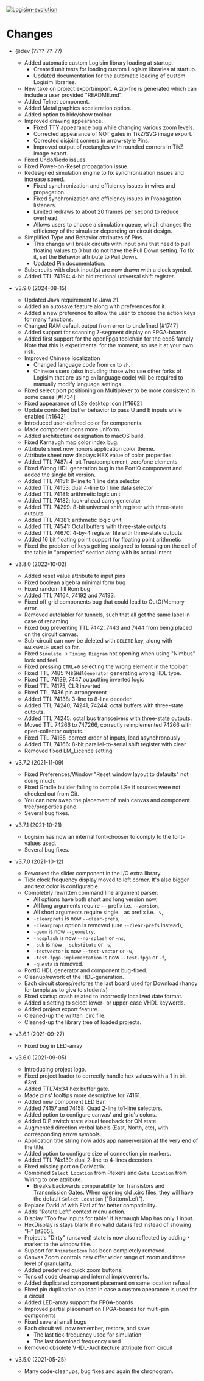 [![Logisim-evolution](docs/img/logisim-evolution-logo.png)](https://github.com/logisim-evolution/logisim-evolution)

# Changes #

* @dev (????-??-??)
  * Added automatic custom Logisim library loading at startup.
    * Created unit tests for loading custom Logisim libraries at startup.
    * Updated documentation for the automatic loading of custom Logisim libraries.
  * New take on project export/import. A zip-file is generated which can include a user provided "README.md".
  * Added Telnet component.
  * Added Metal graphics acceleration option.
  * Added option to hide/show toolbar
  * Improved drawing appearance.
    * Fixed TTY appearance bug while changing various zoom levels.
    * Corrected appearance of NOT gates in TikZ/SVG image export.
    * Corrected disjoint corners in arrow-style Pins.
    * Improved output of rectangles with rounded corners in TikZ image export.
  * Fixed Undo/Redo issues.
  * Fixed Power-on-Reset propagation issue.
  * Redesigned simulation engine to fix synchronization issues and increase speed.
    * Fixed synchronization and efficiency issues in wires and propagation.
    * Fixed synchronization and efficiency issues in Propagation listeners.
    * Limited redraws to about 20 frames per second to reduce overhead.
    * Allows users to choose a simulation queue, which changes the efficiency of the simulator depending on circuit design.
  * Simplified Type and Behavior attributes of Pins.
    * This change will break circuits with input pins that need to pull floating values to 0 but do not
      have the Pull Down setting. To fix it, set the Behavior attribute to Pull Down.
    * Updated Pin documentation.
  * Subcircuits with clock input(s) are now drawn with a clock symbol.
  * Added TTL 74194: 4-bit bidirectional universal shift register.

* v3.9.0 (2024-08-15)
  * Updated Java requirement to Java 21.
  * Added an autosave feature along with preferences for it.
  * Added a new preference to allow the user to choose the action keys for many functions.
  * Changed RAM default output from error to undefined [#1747]
  * Added support for scanning 7-segment display on FPGA-boards
  * Added first support for the openFpga toolchain for the ecp5 famely
    Note that this is experimental for the moment, so use it at your own risk.
  * Improved Chinese localization
    * Changed language code from `cn` to `zh`.
    * Chinese users (also including those who use other forks of Logisim
      that are using `cn` language code) will be required to manually modify language settings.
  * Fixed select port positioning on Multiplexer to be more consistent in some cases [#1734]
  * Fixed appearance of LSe desktop icon [#1662]
  * Update controlled buffer behavior to pass U and E inputs while enabled [#1642]
  * Introduced user-defined color for components.
  * Made component icons more uniform.
  * Added architecture designation to macOS build.
  * Fixed Karnaugh map color index bug.
  * Attribute sheet now honors application color theme.
  * Attribute sheet now displays HEX value of color properties.
  * Added TTL 7487: 4-bit True/complement, zero/one elements
  * Fixed Wrong HDL generation bug in the PortIO component and added the single bit version.
  * Added TTL 74151: 8-line to 1 line data selector
  * Added TTL 74153: dual 4-line to 1 line data selector
  * Added TTL 74181: arithmetic logic unit
  * Added TTL 74182: look-ahead carry generator
  * Added TTL 74299: 8-bit universal shift register with three-state outputs
  * Added TTL 74381: arithmetic logic unit
  * Added TTL 74541: Octal buffers with three-state outputs
  * Added TTL 74670: 4-by-4 register file with three-state outputs
  * Added 16 bit floating point support for floating point arithmetic
  * Fixed the problem of keys getting assigned to focusing on the cell of the table in "properties" section along with its actual intent

* v3.8.0 (2022-10-02)
  * Added reset value attribute to input pins
  * Fixed boolean algebra minimal form bug
  * Fixed random fill Rom bug
  * Added TTL 74164, 74192 and 74193.
  * Fixed off grid components bug that could lead to OutOfMemory error.
  * Removed autolabler for tunnels, such that all get the same label in case of renaming.
  * Fixed bug preventing TTL 7442, 7443 and 7444 from being placed on the circuit canvas.
  * Sub-circuit can now be deleted with `DELETE` key, along with `BACKSPACE` used so far.
  * Fixed `Simulate` -> `Timing Diagram` not opening when using "Nimbus" look and feel.
  * Fixed pressing `CTRL`+`0` selecting the wrong element in the toolbar.
  * Fixed TTL 7485 `7485HdlGenerator` generating wrong HDL type.
  * Fixed TTL 74139, 7447 outputting inverted logic
  * Fixed TTL 74175, CLR inverted
  * Fixed TTL 7436 pin arrangement
  * Added TTL 74138: 3-line to 8-line decoder
  * Added TTL 74240, 74241, 74244: octal buffers with three-state outputs.
  * Added TTL 74245: octal bus transceivers with three-state outputs.
  * Moved TTL 74266 to 747266, correctly reimplemented 74266 with open-collector outputs.
  * Fixed TTL 74165, correct order of inputs, load asynchronously
  * Added TTL 74166: 8-bit parallel-to-serial shift register with clear
  * Removed fixed LM_Licence setting

* v3.7.2 (2021-11-09)
  * Fixed Preferences/Window "Reset window layout to defaults" not doing much.
  * Fixed Gradle builder failing to compile LSe if sources were not checked out from Git.
  * You can now swap the placement of main canvas and component tree/properties pane.
  * Several bug fixes.

* v3.7.1 (2021-10-21)
  * Logisim has now an internal font-chooser to comply to the font-values used.
  * Several bug fixes.

* v3.7.0 (2021-10-12)
  * Reworked the slider component in the I/O extra library.
  * Tick clock frequency display moved to left corner. It's also bigger and text color is configurable.
  * Completely rewritten command line argument parser:
    * All options have both short and long version now,
    * All long arguments require `--` prefix i.e. `--version`,
    * All short arguments require single `-` as prefix i.e. `-v`,
    * `-clearprefs` is now `--clear-prefs`,
    * `-clearprops` option is removed (use `--clear-prefs` instead),
    * `-geom` is now `--geometry`,
    * `-nosplash` is now `--no-splash` or `-ns`,
    * `-sub` is now `--substitute` or `-s`,
    * `-testvector` is now `--test-vector` or `-w`,
    * `-test-fpga-implementation` is now `--test-fpga` or `-f`,
    * `-questa` is removed.
  * PortIO HDL generator and component bug-fixed.
  * Cleanup/rework of the HDL-generation.
  * Each circuit stores/restores the last board used for Download (handy for templates to give to students)
  * Fixed startup crash related to incorrectly localized date format.
  * Added a setting to select lower- or upper-case VHDL keywords.
  * Added project export feature.
  * Cleaned-up the written .circ file.
  * Cleaned-up the library tree of loaded projects.

* v3.6.1 (2021-09-27)
  * Fixed bug in LED-array

* v3.6.0 (2021-09-05)
  * Introducing project logo.
  * Fixed project loader to correctly handle hex values with a 1 in bit 63rd.
  * Added TTL74x34 hex buffer gate.
  * Made pins' tooltips more descriptive for 74161.
  * Added new component LED Bar.
  * Added 74157 and 74158: Quad 2-line to1-line selectors.
  * Added option to configure canvas' and grid's colors.
  * Added DIP switch state visual feedback for ON state.
  * Augmented direction verbal labels (East, North, etc), with corresponding arrow symbols.
  * Application title string now adds app name/version at the very end of the title.
  * Added option to configure size of connection pin markers.
  * Added TTL 74x139: dual 2-line to 4-lines decoders.
  * Fixed missing port on DotMatrix.
  * Combined `Select Location` from Plexers and `Gate Location` from Wiring to one attribute.
    * Breaks backwards comparability for Transistors and Transmission Gates.
      When opening old .circ files, they will have the default `Select Location` ("Bottom/Left").
  * Replace DarkLaf with FlatLaf for better compatibility.
  * Adds "Rotate Left" context menu action.
  * Display "Too few inputs for table" if Karnaugh Map has only 1 input.
  * HexDisplay is stays blank if no valid data is fed instead of showing "H" [#365].
  * Project's "Dirty" (unsaved) state is now also reflected by adding `*` marker to the window title.
  * Support for `AnimatedIcon` has been completely removed.
  * Canvas Zoom controls new offer wider range of zoom and three level of granularity.
  * Added predefined quick zoom buttons.
  * Tons of code cleanup and internal improvements.
  * Added duplicated component placement on same location refusal
  * Fixed pin duplication on load in case a custom apearance is used for a circuit
  * Added LED-array support for FPGA-boards
  * Improved partial placement on FPGA-boards for multi-pin components
  * Fixed several small bugs
  * Each circuit will now remember, restore, and save:
    * The last tick-frequency used for simulation
    * The last download frequency used
  * Removed obsolete VHDL-Architecture attribute from circuit

* v3.5.0 (2021-05-25)
  * Many code-cleanups, bug fixes and again the chronogram.
